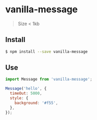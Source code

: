 # vanilla-message

> Size < 1kb

## Install

```sh
$ npm install --save vanilla-message
```

## Use

```js
import Message from 'vanilla-message';

Message('hello', {
  timeOut: 5000,
  style: {
    background: '#f55',
  },
});
```
